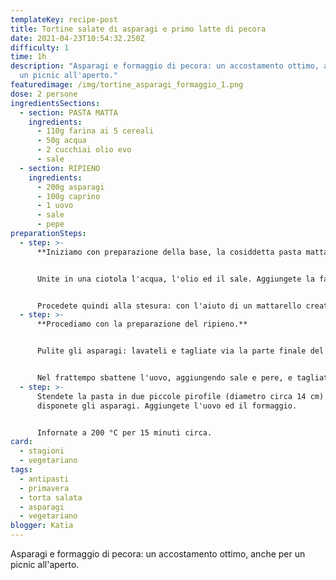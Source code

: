 ```yaml
---
templateKey: recipe-post
title: Tortine salate di asparagi e primo latte di pecora
date: 2021-04-23T10:54:32.250Z
difficulty: 1
time: 1h
description: "Asparagi e formaggio di pecora: un accostamento ottimo, anche per
  un picnic all'aperto."
featuredimage: /img/tortine_asparagi_formaggio_1.png
dose: 2 persone
ingredientsSections:
  - section: PASTA MATTA
    ingredients:
      - 110g farina ai 5 cereali
      - 50g acqua
      - 2 cucchiai olio evo
      - sale
  - section: RIPIENO
    ingredients:
      - 200g asparagi
      - 100g caprino
      - 1 uovo
      - sale
      - pepe
preparationSteps:
  - step: >-
      **Iniziamo con preparazione della base, la cosiddetta pasta matta.**


      Unite in una ciotola l'acqua, l'olio ed il sale. Aggiungete la farina ed amalgamate tutti gli ingredienti, con l'aiuto delle mani, fino ad ottenere un panetto liscio ed abbastanza morbido. Dividete l'impasto in due parti uguali e lasciate riposare per circa 20 minuti, coprendo con un canovaccio.


      Procedete quindi alla stesura: con l'aiuto di un mattarello create due dischi del diametro di circa 18 cm.
  - step: >-
      **Procediamo con la preparazione del ripieno.**


      Pulite gli asparagi: lavateli e tagliate via la parte finale del gambo, più legnosa. Cuoceteli in abbondante acqua bollente per circa 10 minuti. Scolateli quando saranno morbidi ma ancora al dente.


      Nel frattempo sbattene l'uovo, aggiungendo sale e pere, e tagliate dei pezzetti di primo latte di pecora.
  - step: >-
      Stendete la pasta in due piccole pirofile (diametro circa 14 cm) e
      disponete gli asparagi. Aggiungete l'uovo ed il formaggio.


      Infornate a 200 °C per 15 minuti circa.
card:
  - stagioni
  - vegetariano
tags:
  - antipasti
  - primavera
  - torta salata
  - asparagi
  - vegetariano
blogger: Katia
---
```

Asparagi e formaggio di pecora: un accostamento ottimo, anche per un picnic all'aperto.